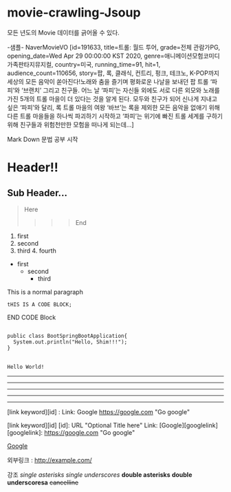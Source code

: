 # movie-crawling-Jsoup

모든 년도의 Movie 데이터를 긁어올 수 있다.

-샘플-
NaverMovieVO [id=191633, title=트롤: 월드 투어, grade=전체 관람가PG, opening_date=Wed Apr 29 00:00:00 KST 2020, genre=애니메이션모험코미디가족판타지뮤지컬, country=미국, running_time=91, hit=1, audience_count=110656, story=팝, 록, 클래식, 컨트리, 펑크, 테크노, K-POP까지 세상의 모든 음악이 쏟아진다!노래와 춤을 즐기며 평화로운 나날을 보내던 팝 트롤 ‘파피’와 ‘브랜치’ 그리고 친구들. 어느 날 ‘파피’는 자신들 외에도 서로 다른 외모와 노래를 가진 5개의 트롤 마을이 더 있다는 것을 알게 된다. 모두와 친구가 되어 신나게 지내고 싶은 ‘파피’와 달리, 록 트롤 마을의 여왕 ‘바브’는 록을 제외한 모든 음악을 없애기 위해 다른 트롤 마을들을 하나씩 파괴하기 시작하고 ‘파피’는 위기에 빠진 트롤 세계를 구하기 위해 친구들과 위험천만한 모험을 떠나게 되는데…]

Mark Down 문법 공부 시작

Header!!
========
## Sub Header...
> Here
> > > > End
1. first
2. second
  3. third
    4. fourth
* first
  + second
    - third

This is a normal paragraph

    tHIS IS A CODE BLOCK;
    
END CODE Block

<pre>
<code>
public class BootSpringBootApplication{
  System.out.println("Hello, Shim!!!");
}
</code>
</pre>

```
Hello World!
```

* * *
***
*****
- - -
--------------------------

[link keyword][id] : Link: Google https://google.com "Go google"

[link keyword][id]
[id]: URL "Optional Title here"
Link: [Google][googlelink]
[googlelink]: https://google.com "Go google"

[Google](https://google.com, "google link")

외부링크 : <http://example.com/>

강조
*single asterisks*
_single underscores_
**double asterisks**
__double underscoresa__
~~cancelline~~
